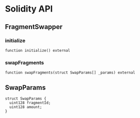 # Solidity API

## FragmentSwapper

### initialize

```solidity
function initialize() external
```

### swapFragments

```solidity
function swapFragments(struct SwapParams[] _params) external
```

## SwapParams

```solidity
struct SwapParams {
  uint128 fragmentId;
  uint128 amount;
}
```

